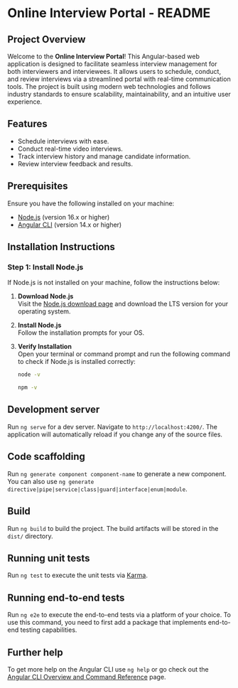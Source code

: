 # Online Interview Portal - README

## Project Overview

Welcome to the **Online Interview Portal**! This Angular-based web application is designed to facilitate seamless interview management for both interviewers and interviewees. It allows users to schedule, conduct, and review interviews via a streamlined portal with real-time communication tools. The project is built using modern web technologies and follows industry standards to ensure scalability, maintainability, and an intuitive user experience.

## Features

- Schedule interviews with ease.
- Conduct real-time video interviews.
- Track interview history and manage candidate information.
- Review interview feedback and results.

## Prerequisites

Ensure you have the following installed on your machine:

- [Node.js](https://nodejs.org/) (version 16.x or higher)
- [Angular CLI](https://angular.io/cli) (version 14.x or higher)

## Installation Instructions

### Step 1: Install Node.js

If Node.js is not installed on your machine, follow the instructions below:

1. **Download Node.js**  
   Visit the [Node.js download page](https://nodejs.org/) and download the LTS version for your operating system.

2. **Install Node.js**  
   Follow the installation prompts for your OS.

3. **Verify Installation**  
   Open your terminal or command prompt and run the following command to check if Node.js is installed correctly:
   ```bash
   node -v

   npm -v
   ```

## Development server

Run `ng serve` for a dev server. Navigate to `http://localhost:4200/`. The application will automatically reload if you change any of the source files.

## Code scaffolding

Run `ng generate component component-name` to generate a new component. You can also use `ng generate directive|pipe|service|class|guard|interface|enum|module`.

## Build

Run `ng build` to build the project. The build artifacts will be stored in the `dist/` directory.

## Running unit tests

Run `ng test` to execute the unit tests via [Karma](https://karma-runner.github.io).

## Running end-to-end tests

Run `ng e2e` to execute the end-to-end tests via a platform of your choice. To use this command, you need to first add a package that implements end-to-end testing capabilities.

## Further help

To get more help on the Angular CLI use `ng help` or go check out the [Angular CLI Overview and Command Reference](https://angular.dev/tools/cli) page.